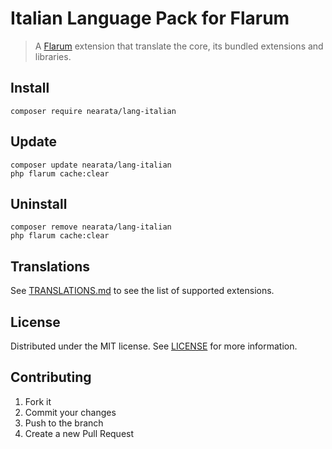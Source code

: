 # Italian Language Pack for Flarum

> A [Flarum](https://flarum.org) extension that translate the core, its bundled extensions and libraries.

## Install

```shell
composer require nearata/lang-italian
```

## Update

```shell
composer update nearata/lang-italian
php flarum cache:clear
```

## Uninstall

```shell
composer remove nearata/lang-italian
php flarum cache:clear
```

## Translations

See [TRANSLATIONS.md](TRANSLATIONS.md) to see the list of supported extensions.

## License

Distributed under the MIT license. See [LICENSE](LICENSE) for more information.

## Contributing

1. Fork it
2. Commit your changes
3. Push to the branch
4. Create a new Pull Request

